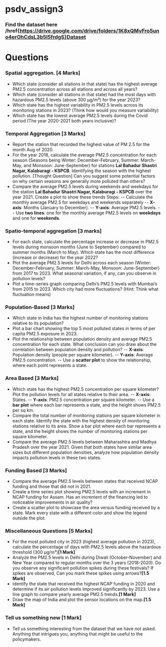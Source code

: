 # psdv_assign3

### Find the dataset here /href{https://drive.google.com/drive/folders/1K8xQMvFro5uno4erOhCdsL3b5I5frdgS}Dataset

# Questions
### Spatial aggregation. **[4 Marks]**
- Which state (consider all stations in that state) has the highest average PM2.5 concentration across all stations and across all years?
- Which state (consider all stations in that state) had the most days with hazardous PM2.5 levels (above 300 µg/m³) for the year 2023?
- Which state has the highest variability in PM2.5 levels across its monitoring stations in 2023? (Think how would you measure variability)
- Which state has the lowest average PM2.5 levels during the Covid period (The year 2020-2021 both years inclusive)?

### Temporal Aggregation **[3 Marks]**
- Report the station that recorded the highest value of PM 2.5 for the month Aug of 2020.
- For the year 2018, calculate the average PM2.5 concentration for each season (Seasons being Winter: December-February, Summer: March-May, and Monsoon: June-September) for stations **Lal Bahadur Shastri Nagar, Kalaburagi - KSPCB**. Identifying the season with the highest pollution.
[Thought Question] Can you suggest some potential factors on why certain seasons are generally more polluted than others?
- Compare the average PM2.5 levels during weekends and weekdays for the station **Lal Bahadur Shastri Nagar, Kalaburagi - KSPCB** over the year 2021. Create a plot to show these trends Steps:
-- Calculate the monthly average PM2.5 for weekdays and weekends separately
-- **X-axis**: Months (January to December).
-- **Y-axis**: Average PM2.5 levels.
-- Use **two lines**: one for the monthly average PM2.5 levels on **weekdays** and one for **weekends**.

### Spatio-temporal aggregation **[3 marks]**
- For each state, calculate the percentage increase or decrease in PM2.5 levels during monsoon months (June to September) compared to summer months (March to May). Which state has the most difference (increase or decrease) for the year 2022?
- Plot the average PM2.5 levels for Delhi across each season (Winter: December-February, Summer: March-May, Monsoon: June-September) from 2017 to 2023. What seasonal variation, if any, can you observe in pollution levels?
- Plot a time-series graph comparing Delhi’s PM2.5 levels with Mumbai’s from 2015 to 2023. Which city had more fluctuations? (Hint: Think what fluctuation means)

### Population-Based **[3 Marks]**
- Which state in India has the highest number of monitoring stations relative to its population? 
- Plot a bar chart showing the top 5 most polluted states in terms of per capita PM2.5 exposure in 2023.
- Plot the relationship between population density and average PM2.5 concentration for each state. What conclusion can you draw about the correlation between population density and pollution?
-- **X-axis**: Population density (people per square kilometer).
-- **Y-axis**: Average PM2.5 concentration.
-- Use a **scatter plot** to show the relationship, where each point represents a state.

### Area Based **[3 Marks]**
- Which state has the highest PM2.5 concentration per square kilometer? Plot the pollution levels for all states relative to their area.
-- **X-axis**: States.
-- **Y-axis**: PM2.5 concentration per square kilometer.
-- Use a **bar plot** where each bar represents a state, and the height shows PM2.5 per sq km.
- Compare the total number of monitoring stations per square kilometer in each state. Identify the state with the highest density of monitoring stations relative to its area. Show a bar plot where each bar represents a state, and the height shows the number of monitoring stations per square kilometer.
- Compare the average PM2.5 levels between Maharashtra and Madhya Pradesh over the year 2021. Given that both states have similar area sizes but different population densities, analyze how population density impacts pollution levels in these two states.

### Funding Based **[3 Marks]**
- Compare the average PM2.5 levels between states that received NCAP funding and those that did not in 2021.
- Create a time series plot showing PM2.5 levels with an increment in NCAP funding for Assam. Has an increment of the financing led to noticeable improvements in air quality?
- Create a scatter plot to showcase the area versus funding received by a state. Mark every state with a different color and show the legend outside the plot.

### Miscellaneous Questions **[5 Marks]**
- For the most polluted city in 2023 (highest average pollution in 2023), calculate the percentage of days with PM2.5 levels above the hazardous threshold (300 µg/m³)**[1 Mark]**
- Analyze the PM2.5 levels in Delhi during Diwali (October-November) and New Year compared to regular months over the 3 years (2018-2020). Do you observe any significant pollution spikes during these festivals? If spikes are observed, Can you mark these spikes using arrows?**[1.5 Mark]**
- Identify the state that received the highest NCAP funding in 2020 and determine if its air pollution levels improved significantly by 2023. Use a line graph to compare yearly average PM2.5 trends.**[1 Mark]**
- Draw the map of India and plot the sensor locations on the map.**[1.5 Mark]**

### Tell us something new **[1 Mark]**
- Tell us something interesting from the dataset that we have not asked. Anything that intrigues you, anything that might be useful to the policymakers. 
